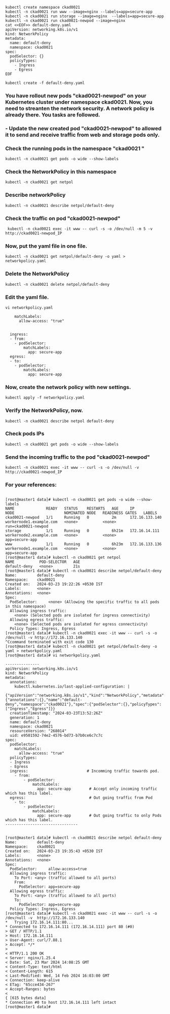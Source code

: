 

```
kubectl create namespace ckad0021 
kubectl -n ckad0021 run www --image=nginx --labels=app=secure-app
kubectl -n ckad0021 run storage --image=nginx  --labels=app=secure-app
kubectl -n ckad0021 run ckad0021-newpod --image=nginx  
cat <<EOF>> default-deny.yaml
apiVersion: networking.k8s.io/v1
kind: NetworkPolicy
metadata:
  name: default-deny
  namespace: ckad0021
spec:
  podSelector: {}
  policyTypes:
    - Ingress
    - Egress
EOF

kubectl create -f default-deny.yaml
```


### You have rollout new pods "ckad0021-newpod" on your Kubernetes cluster under namespace ckad0021. Now, you need to streanten the network security. A network policy is already there. You tasks are followed.

### - Update the new created pod "ckad0021-newpod" to allowed it to send and receive traffic from web and storage pods only.




### Check the running pods in the namespace "ckad0021 "
```
kubectl -n ckad0021 get pods -o wide --show-labels 
```

### Check the NetworkPolicy in this namespace
```
kubectl -n ckad0021 get netpol
```

### Describe networkPolicy
```
kubectl -n ckad0021 describe netpol/default-deny
```

### Check the traffic on pod "ckad0021-newpod" 

```
 kubectl -n ckad0021 exec -it www -- curl -s -o /dev/null -m 5 -v http://ckad0021-newpod_IP 
```

### Now, put the yaml file in one file.
```
kubectl -n ckad0021 get netpol/default-deny -o yaml > networkpolicy.yaml
```

### Delete the NetworkPolicy 
```
kubectl -n ckad0021 delete netpol/default-deny
```

### Edit the yaml file.
```
vi networkpolicy.yaml 
```

```
    matchLabels:
      allow-access: "true"


  ingress:
  - from:
    - podSelector:
        matchLabels:
          app: secure-app
  egress:
  - to:
    - podSelector:
        matchLabels:
          app: secure-app
```

### Now, create the network policy with new settings.
```
kubectl apply -f networkpolicy.yaml
```

### Verify the NetworkPolicy, now.
```
kubectl -n ckad0021 describe netpol default-deny 
```
### Check pods IPs
```
kubectl -n ckad0021 get pods -o wide --show-labels
```

### Send the incoming traffic to the pod "ckad0021-newpod" 
```
kubectl -n ckad0021 exec -it www -- curl -s -o /dev/null -v  http://ckad0021-newpod_IP
```






### For your references: 
```

[root@master1 data]# kubectl -n ckad0021 get pods -o wide --show-labels 
NAME              READY   STATUS    RESTARTS   AGE     IP               NODE                      NOMINATED NODE   READINESS GATES   LABELS
ckad0021-newpod   1/1     Running   0          2m      172.16.133.140   workernode1.example.com   <none>           <none>            run=ckad0021-newpod
storage           1/1     Running   0          6h21m   172.16.14.111    workernode2.example.com   <none>           <none>            app=secure-app
www               1/1     Running   0          6h23m   172.16.133.136   workernode1.example.com   <none>           <none>            app=secure-app
[root@master1 data]# kubectl -n ckad0021 get netpol
NAME           POD-SELECTOR   AGE
default-deny   <none>         21s
[root@master1 data]# kubectl -n ckad0021 describe netpol/default-deny 
Name:         default-deny
Namespace:    ckad0021
Created on:   2024-03-23 19:22:26 +0530 IST
Labels:       <none>
Annotations:  <none>
Spec:
  PodSelector:     <none> (Allowing the specific traffic to all pods in this namespace)
  Allowing ingress traffic:
    <none> (Selected pods are isolated for ingress connectivity)
  Allowing egress traffic:
    <none> (Selected pods are isolated for egress connectivity)
  Policy Types: Ingress, Egress
[root@master1 data]# kubectl -n ckad0021 exec -it www -- curl -s -o /dev/null -v http://172.16.133.140
^Ccommand terminated with exit code 130
[root@master1 data]# kubectl -n ckad0021 get netpol/default-deny -o yaml > networkpolicy.yaml
[root@master1 data]# vi networkpolicy.yaml 

---------------
apiVersion: networking.k8s.io/v1
kind: NetworkPolicy
metadata:
  annotations:
    kubectl.kubernetes.io/last-applied-configuration: |
      {"apiVersion":"networking.k8s.io/v1","kind":"NetworkPolicy","metadata":{"annotations":{},"name":"default-deny","namespace":"ckad0021"},"spec":{"podSelector":{},"policyTypes":["Ingress","Egress"]}}
  creationTimestamp: "2024-03-23T13:52:26Z"
  generation: 1
  name: default-deny
  namespace: ckad0021
  resourceVersion: "268014"
  uid: e9501592-74e2-4576-bd73-b7b0ce6c7c7c
spec:
  podSelector:
    matchLabels:
      allow-access: "true"
  policyTypes:
  - Ingress
  - Egress
  ingress:                          # Incomming traffic towards pod.
    - from:
        - podSelector:
            matchLabels:
              app: secure-app        # Accept only incoming traffic which has this label.
  egress:                            # Out going traffic from Pod
    - to:
        - podSelector:
            matchLabels:
              app: secure-app        # Out going traffic to only Pods which has this label.
--------------------------------


[root@master1 data]# kubectl -n ckad0021 describe netpol default-deny 
Name:         default-deny
Namespace:    ckad0021
Created on:   2024-03-23 19:35:43 +0530 IST
Labels:       <none>
Annotations:  <none>
Spec:
  PodSelector:     allow-access=true
  Allowing ingress traffic:
    To Port: <any> (traffic allowed to all ports)
    From:
      PodSelector: app=secure-app
  Allowing egress traffic:
    To Port: <any> (traffic allowed to all ports)
    To:
      PodSelector: app=secure-app
  Policy Types: Ingress, Egress
[root@master1 data]# kubectl -n ckad0021 exec -it www -- curl -s -o /dev/null -v  http://172.16.133.140
*   Trying 172.16.14.111:80...
* Connected to 172.16.14.111 (172.16.14.111) port 80 (#0)
> GET / HTTP/1.1
> Host: 172.16.14.111
> User-Agent: curl/7.88.1
> Accept: */*
> 
< HTTP/1.1 200 OK
< Server: nginx/1.25.4
< Date: Sat, 23 Mar 2024 14:08:25 GMT
< Content-Type: text/html
< Content-Length: 615
< Last-Modified: Wed, 14 Feb 2024 16:03:00 GMT
< Connection: keep-alive
< ETag: "65cce434-267"
< Accept-Ranges: bytes
< 
{ [615 bytes data]
* Connection #0 to host 172.16.14.111 left intact
[root@master1 data]#
```
